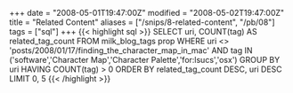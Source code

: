 +++
date = "2008-05-01T19:47:00Z"
modified = "2008-05-02T19:47:00Z"
title = "Related Content"
aliases = ["/snips/8-related-content", "/pb/08"]
tags = ["sql"]
+++
{{< highlight sql >}}
SELECT uri, COUNT(tag) AS related_tag_count
FROM milk_blog_tags prop
WHERE uri <> 'posts/2008/01/17/finding_the_character_map_in_mac'
AND tag IN ('software','Character Map','Character Palette','for:lsucs','osx')
GROUP BY uri
HAVING COUNT(tag) > 0
ORDER BY related_tag_count DESC, uri DESC
LIMIT 0, 5
{{< /highlight >}}
